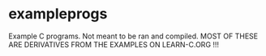 # exampleprogs
Example C programs. Not meant to be ran and compiled. MOST OF THESE ARE DERIVATIVES FROM THE EXAMPLES ON LEARN-C.ORG !!!
